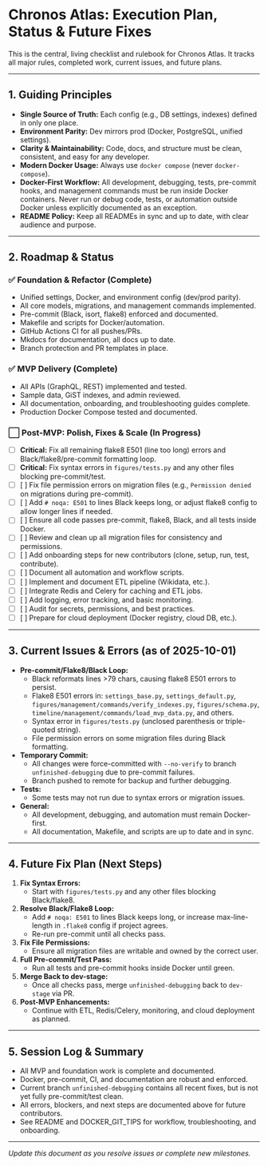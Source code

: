 # Chronos Atlas: Execution Plan, Status & Future Fixes

This is the central, living checklist and rulebook for Chronos Atlas. It tracks all major rules, completed work, current issues, and future plans.

---

## 1. Guiding Principles

- **Single Source of Truth:** Each config (e.g., DB settings, indexes) defined in only one place.
- **Environment Parity:** Dev mirrors prod (Docker, PostgreSQL, unified settings).
- **Clarity & Maintainability:** Code, docs, and structure must be clean, consistent, and easy for any developer.
- **Modern Docker Usage:** Always use `docker compose` (never `docker-compose`).
- **Docker-First Workflow:** All development, debugging, tests, pre-commit hooks, and management commands must be run inside Docker containers. Never run or debug code, tests, or automation outside Docker unless explicitly documented as an exception.
- **README Policy:** Keep all READMEs in sync and up to date, with clear audience and purpose.

---

## 2. Roadmap & Status

### ✅ Foundation & Refactor (Complete)
- Unified settings, Docker, and environment config (dev/prod parity).
- All core models, migrations, and management commands implemented.
- Pre-commit (Black, isort, flake8) enforced and documented.
- Makefile and scripts for Docker/automation.
- GitHub Actions CI for all pushes/PRs.
- Mkdocs for documentation, all docs up to date.
- Branch protection and PR templates in place.

### ✅ MVP Delivery (Complete)
- All APIs (GraphQL, REST) implemented and tested.
- Sample data, GiST indexes, and admin reviewed.
- All documentation, onboarding, and troubleshooting guides complete.
- Production Docker Compose tested and documented.

### ⬜️ Post-MVP: Polish, Fixes & Scale (In Progress)
- [ ] **Critical:** Fix all remaining flake8 E501 (line too long) errors and Black/flake8/pre-commit formatting loop.
- [ ] **Critical:** Fix syntax errors in `figures/tests.py` and any other files blocking pre-commit/test.
- [ ] [ ] Fix file permission errors on migration files (e.g., `Permission denied` on migrations during pre-commit).
- [ ] [ ] Add `# noqa: E501` to lines Black keeps long, or adjust flake8 config to allow longer lines if needed.
- [ ] [ ] Ensure all code passes pre-commit, flake8, Black, and all tests inside Docker.
- [ ] [ ] Review and clean up all migration files for consistency and permissions.
- [ ] [ ] Add onboarding steps for new contributors (clone, setup, run, test, contribute).
- [ ] [ ] Document all automation and workflow scripts.
- [ ] [ ] Implement and document ETL pipeline (Wikidata, etc.).
- [ ] [ ] Integrate Redis and Celery for caching and ETL jobs.
- [ ] [ ] Add logging, error tracking, and basic monitoring.
- [ ] [ ] Audit for secrets, permissions, and best practices.
- [ ] [ ] Prepare for cloud deployment (Docker registry, cloud DB, etc.).

---

## 3. Current Issues & Errors (as of 2025-10-01)

- **Pre-commit/Flake8/Black Loop:**
    - Black reformats lines >79 chars, causing flake8 E501 errors to persist.
    - Flake8 E501 errors in: `settings_base.py`, `settings_default.py`, `figures/management/commands/verify_indexes.py`, `figures/schema.py`, `timeline/management/commands/load_mvp_data.py`, and others.
    - Syntax error in `figures/tests.py` (unclosed parenthesis or triple-quoted string).
    - File permission errors on some migration files during Black formatting.
- **Temporary Commit:**
    - All changes were force-committed with `--no-verify` to branch `unfinished-debugging` due to pre-commit failures.
    - Branch pushed to remote for backup and further debugging.
- **Tests:**
    - Some tests may not run due to syntax errors or migration issues.
- **General:**
    - All development, debugging, and automation must remain Docker-first.
    - All documentation, Makefile, and scripts are up to date and in sync.

---

## 4. Future Fix Plan (Next Steps)

1. **Fix Syntax Errors:**
    - Start with `figures/tests.py` and any other files blocking Black/flake8.
2. **Resolve Black/Flake8 Loop:**
    - Add `# noqa: E501` to lines Black keeps long, or increase max-line-length in `.flake8` config if project agrees.
    - Re-run pre-commit until all checks pass.
3. **Fix File Permissions:**
    - Ensure all migration files are writable and owned by the correct user.
4. **Full Pre-commit/Test Pass:**
    - Run all tests and pre-commit hooks inside Docker until green.
5. **Merge Back to dev-stage:**
    - Once all checks pass, merge `unfinished-debugging` back to `dev-stage` via PR.
6. **Post-MVP Enhancements:**
    - Continue with ETL, Redis/Celery, monitoring, and cloud deployment as planned.

---

## 5. Session Log & Summary

- All MVP and foundation work is complete and documented.
- Docker, pre-commit, CI, and documentation are robust and enforced.
- Current branch `unfinished-debugging` contains all recent fixes, but is not yet fully pre-commit/test clean.
- All errors, blockers, and next steps are documented above for future contributors.
- See README and DOCKER_GIT_TIPS for workflow, troubleshooting, and onboarding.

---

*Update this document as you resolve issues or complete new milestones.*
